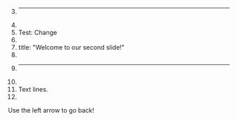 3.	---
4.	
5.	Test: Change
6.	
7.	title: "Welcome to our second slide!"
8.	
9.	---
10.	
11.	Text lines.
12.	
Use the left arrow to go back!
